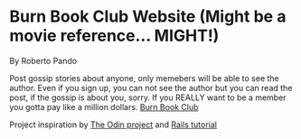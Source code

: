 # Burn Book Club Website (Might be a movie reference... MIGHT!)

By Roberto Pando

Post gossip stories about anyone, only memebers will be able to see the author. Even if you sign up, you can not see the author but you can read the post, if the gossip is about you, sorry. If you REALLY want to be a member you gotta pay like a million dollars.
[Burn Book Club]('#')

Project inspiration by [The Odin project]('http://theodinproject.com')
and [Rails tutorial]('http://railstutorial.org')